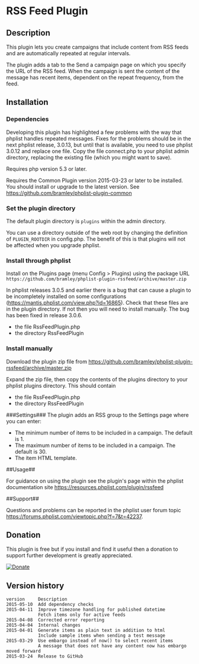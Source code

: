 # RSS Feed Plugin #

## Description ##

This plugin lets you create campaigns that include content from RSS feeds and are automatically repeated at regular intervals.

The plugin adds a tab to the Send a campaign page on which you specify the URL of the RSS feed.
When the campaign is sent the content of the message has recent items, dependent on the repeat frequency, from the feed.


## Installation ##

### Dependencies ###

Developing this plugin has highlighted a few problems with the way that phplist handles repeated messages.
Fixes for the problems should be in the next phplist release, 3.0.13, but until that is available, you need to use phplist 3.0.12
and replace one file.
Copy the file connect.php to your phplist admin directory, replacing the existing file (which you might want to save).

Requires php version 5.3 or later. 

Requires the Common Plugin version 2015-03-23 or later to be installed. You should install or upgrade to the latest version. See <https://github.com/bramley/phplist-plugin-common>

### Set the plugin directory ###
The default plugin directory is `plugins` within the admin directory.

You can use a directory outside of the web root by changing the definition of `PLUGIN_ROOTDIR` in config.php.
The benefit of this is that plugins will not be affected when you upgrade phplist.

### Install through phplist ###
Install on the Plugins page (menu Config > Plugins) using the package URL `https://github.com/bramley/phplist-plugin-rssfeed/archive/master.zip`

In phplist releases 3.0.5 and earlier there is a bug that can cause a plugin to be incompletely installed on some configurations (<https://mantis.phplist.com/view.php?id=16865>). 
Check that these files are in the plugin directory. If not then you will need to install manually. The bug has been fixed in release 3.0.6.

* the file RssFeedPlugin.php
* the directory RssFeedPlugin

### Install manually ###
Download the plugin zip file from <https://github.com/bramley/phplist-plugin-rssfeed/archive/master.zip>

Expand the zip file, then copy the contents of the plugins directory to your phplist plugins directory.
This should contain

* the file RssFeedPlugin.php
* the directory RssFeedPlugin

###Settings###
The plugin adds an RSS group to the Settings page where you can enter:

* The minimum number of items to be included in a campaign. The default is 1.
* The maximum number of items to be included in a campaign. The default is 30.
* The item HTML template.

##Usage##

For guidance on using the plugin see the plugin's page within the phplist documentation site <https://resources.phplist.com/plugin/rssfeed>

##Support##

Questions and problems can be reported in the phplist user forum topic <https://forums.phplist.com/viewtopic.php?f=7&t=42237>.

## Donation ##
This plugin is free but if you install and find it useful then a donation to support further development is greatly appreciated.

[![Donate](https://www.paypalobjects.com/en_US/i/btn/btn_donate_LG.gif)](https://www.paypal.com/cgi-bin/webscr?cmd=_s-xclick&hosted_button_id=W5GLX53WDM7T4)

## Version history ##

    version     Description
    2015-05-10  Add dependency checks
    2015-04-11  Improve timezone handling for published datetime
                Fetch items only for active feeds
    2015-04-08  Corrected error reporting
    2015-04-04  Internal changes
    2015-04-01  Generate items as plain text in addition to html
                Include sample items when sending a test message
    2015-03-29  Use embargo instead of now() to select recent items
                A message that does not have any content now has embargo moved forward
    2015-03-24  Release to GitHub
